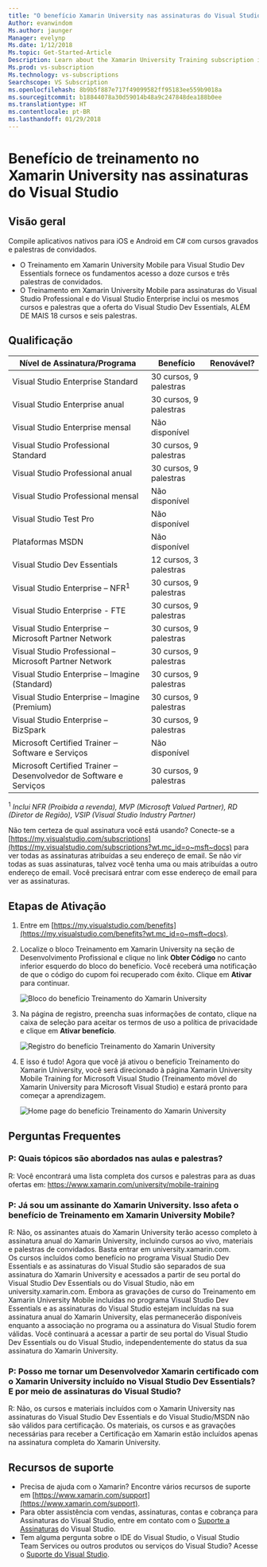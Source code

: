 ```yaml
---
title: "O benefício Xamarin University nas assinaturas do Visual Studio | Microsoft Docs"
Author: evanwindom
Ms.author: jaunger
Manager: evelynp
Ms.date: 1/12/2018
Ms.topic: Get-Started-Article
Description: Learn about the Xamarin University Training subscription included with selected Visual Studio subscription.
Ms.prod: vs-subscription
Ms.technology: vs-subscriptions
Searchscope: VS Subscription
ms.openlocfilehash: 8b9b5f887e717f49099582ff95183ee559b9018a
ms.sourcegitcommit: b18844078a30d59014b48a9c247848dea188b0ee
ms.translationtype: HT
ms.contentlocale: pt-BR
ms.lasthandoff: 01/29/2018
---
```

# <a name="xamarin-university-training-benefit-in-visual-studio-subscriptions"></a>Benefício de treinamento no Xamarin University nas assinaturas do Visual Studio

## <a name="overview"></a>Visão geral

Compile aplicativos nativos para iOS e Android em C# com cursos gravados e palestras de convidados.  
-  O Treinamento em Xamarin University Mobile para Visual Studio Dev Essentials fornece os fundamentos acesso a doze cursos e três palestras de convidados. 
-  O Treinamento em Xamarin University Mobile para assinaturas do Visual Studio Professional e do Visual Studio Enterprise inclui os mesmos cursos e palestras que a oferta do Visual Studio Dev Essentials, ALÉM DE MAIS 18 cursos e seis palestras.

## <a name="eligibility"></a>Qualificação
| Nível de Assinatura/Programa                                                  | Benefício                 | Renovável?                                                         |
|-------------------------------------------------------------------------------|-------------------------|--------------------------------------------------------------------|
| Visual Studio Enterprise Standard                                             | 30 cursos, 9 palestras  |                                                                    |
| Visual Studio Enterprise anual                                               | 30 cursos, 9 palestras  |                                                                    |
| Visual Studio Enterprise mensal                                              | Não disponível           |                                                                    |
| Visual Studio Professional Standard                                           | 30 cursos, 9 palestras  |                                                                    |
| Visual Studio Professional anual                                             | 30 cursos, 9 palestras  |                                                                    | 
| Visual Studio Professional mensal                                            | Não disponível           |                                                                    |
| Visual Studio Test Pro                                                        | Não disponível           |                                                                    |
| Plataformas MSDN                                                                | Não disponível           |                                                                    |
| Visual Studio Dev Essentials                                                  | 12 cursos, 3 palestras  |                                                                    |
| Visual Studio Enterprise – NFR<sup>1</sup>                                               | 30 cursos, 9 palestras  |                                                                    |
| Visual Studio Enterprise - FTE                                                | 30 cursos, 9 palestras  |                                                                    |
| Visual Studio Enterprise ‒ Microsoft Partner Network                          | 30 cursos, 9 palestras  |                                                                    |
| Visual Studio Professional – Microsoft Partner Network                        | 30 cursos, 9 palestras  |                                                                    |
| Visual Studio Enterprise – Imagine (Standard)                                 | 30 cursos, 9 palestras  |                                                                    |
| Visual Studio Enterprise – Imagine (Premium)                                  | 30 cursos, 9 palestras  |                                                                    |
| Visual Studio Enterprise – BizSpark                                           | 30 cursos, 9 palestras  |                                                                    |
| Microsoft Certified Trainer ‒ Software e Serviços                             | Não disponível           |                                                                    |
| Microsoft Certified Trainer ‒ Desenvolvedor de Software e Serviços                   | 30 cursos, 9 palestras  |                                                                    |

<sup>1</sup>  *Inclui NFR (Proibida a revenda), MVP (Microsoft Valued Partner), RD (Diretor de Região), VSIP (Visual Studio Industry Partner)*  

Não tem certeza de qual assinatura você está usando?  Conecte-se a [https://my.visualstudio.com/subscriptions](https://my.visualstudio.com/subscriptions?wt.mc_id=o~msft~docs) para ver todas as assinaturas atribuídas a seu endereço de email. Se não vir todas as suas assinaturas, talvez você tenha uma ou mais atribuídas a outro endereço de email.  Você precisará entrar com esse endereço de email para ver as assinaturas. 

## <a name="activation-steps"></a>Etapas de Ativação
1.  Entre em [https://my.visualstudio.com/benefits](https://my.visualstudio.com/benefits?wt.mc_id=o~msft~docs). 
2.  Localize o bloco Treinamento em Xamarin University na seção de Desenvolvimento Profissional e clique no link **Obter Código** no canto inferior esquerdo do bloco do benefício.   Você receberá uma notificação de que o código do cupom foi recuperado com êxito.  Clique em **Ativar** para continuar.

    ![Bloco do benefício Treinamento do Xamarin University](_img\vs-xamarin\vs-xamarin-tile.png)

3.  Na página de registro, preencha suas informações de contato, clique na caixa de seleção para aceitar os termos de uso a política de privacidade e clique em **Ativar benefício**. 

    ![Registro do benefício Treinamento do Xamarin University](_img\vs-xamarin\vs-xamarin-registration-resized.png)



4.  E isso é tudo!  Agora que você já ativou o benefício Treinamento do Xamarin University, você será direcionado à página Xamarin University Mobile Training for Microsoft Visual Studio (Treinamento móvel do Xamarin University para Microsoft Visual Studio) e estará pronto para começar a aprendizagem.  

    ![Home page do benefício Treinamento do Xamarin University](_img\vs-xamarin\vs-xamarin-home-resized.png)

## <a name="faq"></a>Perguntas Frequentes
### <a name="q--what-topics-are-covered-in-the-classes-and-lectures"></a>P: Quais tópicos são abordados nas aulas e palestras?
R: Você encontrará uma lista completa dos cursos e palestras para as duas ofertas em: https://www.xamarin.com/university/mobile-training 

### <a name="q-im-already-a-xamarin-university-subscriber-does-this-affect-my-xamarin-university-mobile-training-benefit"></a>P: Já sou um assinante do Xamarin University. Isso afeta o benefício de Treinamento em Xamarin University Mobile?
R: Não, os assinantes atuais do Xamarin University terão acesso completo à assinatura anual do Xamarin University, incluindo cursos ao vivo, materiais e palestras de convidados. Basta entrar em university.xamarin.com.  
Os cursos incluídos como benefício no programa Visual Studio Dev Essentials e as assinaturas do Visual Studio são separados de sua assinatura do Xamarin University e acessados a partir de seu portal do Visual Studio Dev Essentials ou do Visual Studio, não em university.xamarin.com.  Embora as gravações de curso do Treinamento em Xamarin University Mobile incluídas no programa Visual Studio Dev Essentials e as assinaturas do Visual Studio estejam incluídas na sua assinatura anual do Xamarin University, elas permanecerão disponíveis enquanto a associação no programa ou a assinatura do Visual Studio forem válidas. Você continuará a acessar a partir de seu portal do Visual Studio Dev Essentials ou do Visual Studio, independentemente do status da sua assinatura do Xamarin University.

### <a name="q--can-i-become-a-certified-xamarin-developer-with-the-xamarin-university-included-in-visual-studio-dev-essentials-what-about-through-visual-studio-subscriptions"></a>P: Posso me tornar um Desenvolvedor Xamarin certificado com o Xamarin University incluído no Visual Studio Dev Essentials? E por meio de assinaturas do Visual Studio?
R: Não, os cursos e materiais incluídos com o Xamarin University nas assinaturas do Visual Studio Dev Essentials e do Visual Studio/MSDN não são válidos para certificação. Os materiais, os cursos e as gravações necessárias para receber a Certificação em Xamarin estão incluídos apenas na assinatura completa do Xamarin University.


## <a name="support-resources"></a>Recursos de suporte
-  Precisa de ajuda com o Xamarin?  Encontre vários recursos de suporte em [https://www.xamarin.com/support](https://www.xamarin.com/support).
-  Para obter assistência com vendas, assinaturas, contas e cobrança para Assinaturas do Visual Studio, entre em contato com o [Suporte a Assinaturas](https://www.visualstudio.com/subscriptions/support/) do Visual Studio.
-  Tem alguma pergunta sobre o IDE do Visual Studio, o Visual Studio Team Services ou outros produtos ou serviços do Visual Studio?  Acesse o [Suporte do Visual Studio](https://www.visualstudio.com/support/). 